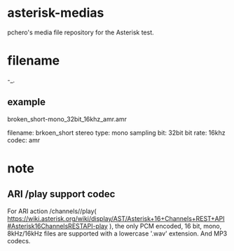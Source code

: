 # asterisk-medias
pchero's media file repository for the Asterisk test.

# filename
<filename>-<stereotype>_<sampling bit>_<bit rate>_<codec>.<extension>

## example
broken_short-mono_32bit_16khz_amr.amr

filename: brkoen_short
stereo type: mono
sampling bit: 32bit
bit rate: 16khz
codec: amr

# note
## ARI /play support codec
For ARI action /channels/<channel id>/play( https://wiki.asterisk.org/wiki/display/AST/Asterisk+16+Channels+REST+API#Asterisk16ChannelsRESTAPI-play ), the only PCM encoded, 16 bit, mono, 8kHz/16kHz files are supported with a lowercase '.wav' extension. And MP3 codecs.
